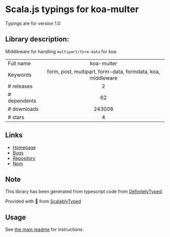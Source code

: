 
# Scala.js typings for koa-multer

Typings are for version 1.0

## Library description:
Middleware for handling `multipart/form-data` for koa.

|                    |                 |
| ------------------ | :-------------: |
| Full name          | koa-multer |
| Keywords           | form, post, multipart, form-data, formdata, koa, middleware |
| # releases         | 2 |
| # dependents       | 62 |
| # downloads        | 243008 |
| # stars            | 4 |

## Links
- [Homepage](https://github.com/koa-modules/multer#readme)
- [Bugs](https://github.com/koa-modules/multer/issues)
- [Repository](https://github.com/koa-modules/multer)
- [Npm](https://www.npmjs.com/package/koa-multer)
    


## Note
This library has been generated from typescript code from [DefinitelyTyped](https://definitelytyped.org).

Provided with :purple_heart: from [ScalablyTyped](https://github.com/oyvindberg/ScalablyTyped)

## Usage
See [the main readme](../../readme.md) for instructions.


